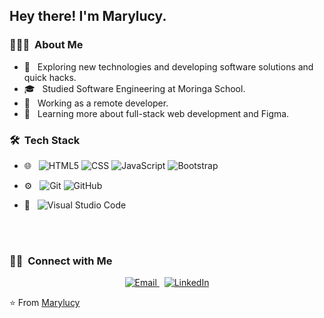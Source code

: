 <h2> Hey there! I'm Marylucy.</h2>

<h3> 👨🏻‍💻 &nbsp;About Me </h3>

- 🤔 &nbsp; Exploring new technologies and developing software solutions and quick hacks.
- 🎓 &nbsp; Studied Software Engineering at Moringa School.
- 💼 &nbsp; Working as a remote developer.
- 🌱 &nbsp; Learning more about full-stack web development and Figma.

<h3> 🛠 &nbsp;Tech Stack</h3>

- 🌐 &nbsp;
  ![HTML5](https://img.shields.io/badge/-HTML5-333333?style=flat&logo=HTML5)
  ![CSS](https://img.shields.io/badge/-CSS-333333?style=flat&logo=CSS3&logoColor=1572B6)
  ![JavaScript](https://img.shields.io/badge/-JavaScript-333333?style=flat&logo=javascript)
  ![Bootstrap](https://img.shields.io/badge/-Bootstrap-333333?style=flat&logo=bootstrap&logoColor=563D7C)

- ⚙️ &nbsp;
  ![Git](https://img.shields.io/badge/-Git-333333?style=flat&logo=git)
  ![GitHub](https://img.shields.io/badge/-GitHub-333333?style=flat&logo=github)

- 🔧 &nbsp;
  ![Visual Studio Code](https://img.shields.io/badge/-Visual%20Studio%20Code-333333?style=flat&logo=visual-studio-code&logoColor=007ACC)

<br/>

<a href="https://github.com/Marylucy123450">
</a>

<br/>

<h3> 🤝🏻 &nbsp;Connect with Me </h3>

<p align="center">
  <a href="mailto:marylucyatienoomenda@gmail.com">
    <img alt="Email" src="https://img.shields.io/badge/Email-marylucyatienoomenda@gmail.com-blue?style=flat-square&logo=gmail">
  </a>
  &nbsp;
  <a href="https://www.linkedin.com/in/YOUR_LINKEDIN_USERNAME" target="_blank">
    <img alt="LinkedIn" src="https://img.shields.io/badge/LinkedIn-333333?style=flat-square&logo=linkedin">
  </a>
</p>

⭐️ From [Marylucy](https://github.com/Marylucy123450)
